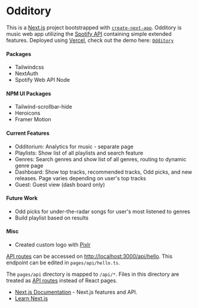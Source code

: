 # Odditory

This is a [Next.js](https://nextjs.org/) project bootstrapped with [`create-next-app`](https://github.com/vercel/next.js/tree/canary/packages/create-next-app).
Odditory is music web app utilizing the [Spotify API](https://developer.spotify.com/) containing simple extended features.
Deployed using [Vercel](https://vercel.com/), check out the demo here: [`Odditory`](https://odditory.vercel.app/)

#### Packages

- Tailwindcss
- NextAuth
- Spotify Web API Node

#### NPM UI Packages

- Tailwind-scrollbar-hide
- Heroicons
- Framer Motion

#### Current Features

- Odditorium: Analytics for music - separate page
- Playlists: Show list of all playlists and search feature
- Genres: Search genres and show list of all genres, routing to dynamic genre page
- Dashboard: Show top tracks, recommended tracks, Odd picks, and new releases. Page varies depending on user's top tracks
- Guest: Guest view (dash board only)

#### Future Work

- Odd picks for under-the-radar songs for user's most listened to genres
- Build playlist based on results

#### Misc

- Created custom logo with [Pixlr](https://pixlr.com/)

[API routes](https://nextjs.org/docs/api-routes/introduction) can be accessed on [http://localhost:3000/api/hello](http://localhost:3000/api/hello). This endpoint can be edited in `pages/api/hello.ts`.

The `pages/api` directory is mapped to `/api/*`. Files in this directory are treated as [API routes](https://nextjs.org/docs/api-routes/introduction) instead of React pages.

- [Next.js Documentation](https://nextjs.org/docs) - Next.js features and API.
- [Learn Next.js](https://nextjs.org/learn)
